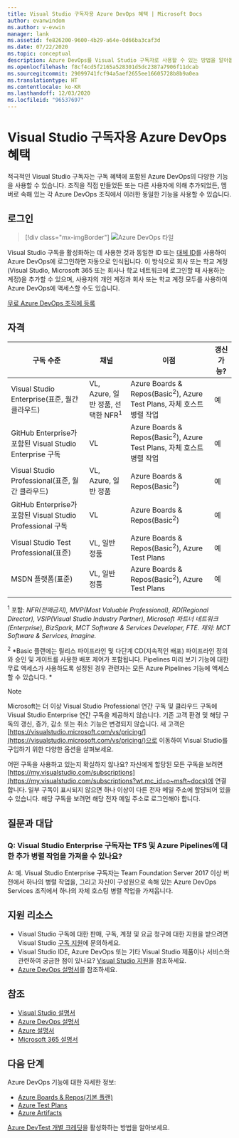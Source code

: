 ```yaml
---
title: Visual Studio 구독자용 Azure DevOps 혜택 | Microsoft Docs
author: evanwindom
ms.author: v-evwin
manager: lank
ms.assetid: fe826200-9600-4b29-a64e-0d66ba3caf3d
ms.date: 07/22/2020
ms.topic: conceptual
description: Azure DevOps를 Visual Studio 구독자로 사용할 수 있는 방법을 알아봅니다.
ms.openlocfilehash: f8cf4cd5f2165a528301d5dc2387a7906f11dcab
ms.sourcegitcommit: 29099741fcf94a5aef2655ee16605728b8b9a0ea
ms.translationtype: HT
ms.contentlocale: ko-KR
ms.lasthandoff: 12/03/2020
ms.locfileid: "96537697"
---
```

# <a name="azure-devops-benefits-for-visual-studio-subscribers"></a>Visual Studio 구독자용 Azure DevOps 혜택
적극적인 Visual Studio 구독자는 구독 혜택에 포함된 Azure DevOps의 다양한 기능을 사용할 수 있습니다. 조직을 직접 만들었든 또는 다른 사용자에 의해 추가되었든, 멤버로 속해 있는 각 Azure DevOps 조직에서 이러한 동일한 기능을 사용할 수 있습니다.

## <a name="sign-in"></a>로그인

   > [!div class="mx-imgBorder"]
   > ![Azure DevOps 타일](_img/vs-azure-devops/vs-azure-devops-tile.png "'시작'을 클릭하여 Azure DevOps에 로그인합니다.")

   
Visual Studio 구독을 활성화하는 데 사용한 것과 동일한 ID 또는 [대체 ID](vs-alternate-identity.md)를 사용하여 Azure DevOps에 로그인하면 자동으로 인식됩니다.  이 방식으로 회사 또는 학교 계정(Visual Studio, Microsoft 365 또는 회사나 학교 네트워크에 로그인할 때 사용하는 계정)을 추가할 수 있으며, 사용자의 개인 계정과 회사 또는 학교 계정 모두를 사용하여 Azure DevOps에 액세스할 수도 있습니다.

[무료 Azure DevOps 조직에 등록](https://visualstudio.microsoft.com/team-services/)

## <a name="eligibility"></a>자격
| 구독 수준                                                 |     채널                                            | 이점                                                          | 갱신 가능?    |
|--------------------------------------------------------------------|---------------------------------------------------------|------------------------------------------------------------------|---------------|
| Visual Studio Enterprise(표준, 월간 클라우드)   | VL, Azure, 일반 정품, 선택한 NFR<sup>1</sup>  | Azure Boards & Repos(Basic<sup>2</sup>), Azure Test Plans, 자체 호스트 병렬 작업 |  예          |
| GitHub Enterprise가 포함된 Visual Studio Enterprise 구독   | VL| Azure Boards & Repos(Basic<sup>2</sup>), Azure Test Plans, 자체 호스트 병렬 작업 |  예          |
| Visual Studio Professional(표준, 월간 클라우드) | VL, Azure, 일반 정품                                        | Azure Boards & Repos(Basic<sup>2</sup>)                                                             |  예          |
| GitHub Enterprise가 포함된 Visual Studio Professional 구독 | VL| Azure Boards & Repos(Basic<sup>2</sup>)                                                             |  예          |
| Visual Studio Test Professional(표준)                         | VL, 일반 정품                                              | Azure Boards & Repos(Basic<sup>2</sup>), Azure Test Plans                                              |  예          |
| MSDN 플랫폼(표준)                                          | VL, 일반 정품                                              | Azure Boards & Repos(Basic<sup>2</sup>), Azure Test Plans                                             |  예          |
||

<sup>1</sup>  포함:  *NFR(전매금지), MVP(Most Valuable Professional), RD(Regional Director), VSIP(Visual Studio Industry Partner), Microsoft 파트너 네트워크(Enterprise), BizSpark, MCT Software & Services Developer, FTE. 제외: MCT Software & Services, Imagine.*

<sup>2</sup> *Basic 플랜에는 릴리스 파이프라인 및 다단계 CD(지속적인 배포) 파이프라인 정의와 승인 및 게이트를 사용한 배포 제어가 포함됩니다. Pipelines 미리 보기 기능에 대한 무료 액세스가 사용하도록 설정된 경우 관련자는 모든 Azure Pipelines 기능에 액세스할 수 있습니다. *

> [!NOTE]
> Microsoft는 더 이상 Visual Studio Professional 연간 구독 및 클라우드 구독에 Visual Studio Enterprise 연간 구독을 제공하지 않습니다. 기존 고객 환경 및 해당 구독의 갱신, 증가, 감소 또는 취소 기능은 변경되지 않습니다. 새 고객은 [https://visualstudio.microsoft.com/vs/pricing/](https://visualstudio.microsoft.com/vs/pricing/)으로 이동하여 Visual Studio를 구입하기 위한 다양한 옵션을 살펴보세요.

어떤 구독을 사용하고 있는지 확실하지 않나요?  자신에게 할당된 모든 구독을 보려면 [https://my.visualstudio.com/subscriptions](https://my.visualstudio.com/subscriptions?wt.mc_id=o~msft~docs)에 연결합니다.
일부 구독이 표시되지 않으면 하나 이상이 다른 전자 메일 주소에 할당되어 있을 수 있습니다.  해당 구독을 보려면 해당 전자 메일 주소로 로그인해야 합니다.

## <a name="frequently-asked-questions"></a>질문과 대답
### <a name="q-as-a-visual-studio-enterprise-subscriber-do-i-get-additional-parallel-jobs-for-tfs-and-azure-pipelines"></a>Q: Visual Studio Enterprise 구독자는 TFS 및 Azure Pipelines에 대한 추가 병렬 작업을 가져올 수 있나요?
A:  예. Visual Studio Enterprise 구독자는 Team Foundation Server 2017 이상 버전에서 하나의 병렬 작업을, 그리고 자신이 구성원으로 속해 있는 Azure DevOps Services 조직에서 하나의 자체 호스팅 병렬 작업을 가져옵니다.

## <a name="support-resources"></a>지원 리소스
- Visual Studio 구독에 대한 판매, 구독, 계정 및 요금 청구에 대한 지원을 받으려면 Visual Studio [구독 지원](https://visualstudio.microsoft.com/subscriptions/support/)에 문의하세요.
- Visual Studio IDE, Azure DevOps 또는 기타 Visual Studio 제품이나 서비스와 관련하여 궁금한 점이 있나요?  [Visual Studio 지원](https://visualstudio.microsoft.com/support/)을 참조하세요.
- [Azure DevOps 설명서](/azure/devops/)를 참조하세요.

## <a name="see-also"></a>참조
- [Visual Studio 설명서](/visualstudio/)
- [Azure DevOps 설명서](/azure/devops/)
- [Azure 설명서](/azure/)
- [Microsoft 365 설명서](/microsoft-365/)

## <a name="next-steps"></a>다음 단계
Azure DevOps 기능에 대한 자세한 정보:
- [Azure Boards & Repos(기본 플랜)](https://azure.microsoft.com/services/devops/compare-features/)
- [Azure Test Plans](https://marketplace.visualstudio.com/items?itemName=ms.vss-testmanager-web)
- [Azure Artifacts](https://marketplace.visualstudio.com/items?itemName=ms.feed)

[Azure DevTest 개별 크레딧](vs-azure.md)을 활성화하는 방법을 알아보세요.